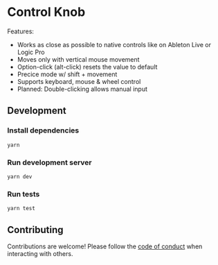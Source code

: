 # Control Knob

Features:

- Works as close as possible to native controls like on Ableton Live or Logic Pro
- Moves only with vertical mouse movement
- Option-click (alt-click) resets the value to default
- Precice mode w/ shift + movement
- Supports keyboard, mouse & wheel control
- Planned: Double-clicking allows manual input
## Development

### Install dependencies

`yarn`

### Run development server

`yarn dev`

### Run tests

`yarn test`

## Contributing

Contributions are welcome! Please follow the [code of conduct](https://www.contributor-covenant.org/version/2/0/code_of_conduct/) when interacting with others.